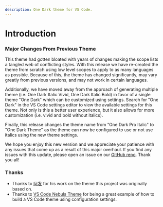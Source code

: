 ```yaml
---
description: One Dark theme for VS Code.
---
```


# Introduction

### Major Changes From Previous Theme

This theme had gotten bloated with years of changes making the scope lists a tangled web of conflicting styles. With this release we have re-created the theme from scratch using low level scopes to apply to as many languages as possible. Because of this, the theme has changed significantly, may vary greatly from previous versions, and may not work in certain languages.

Additionally, we have moved away from the approach of generating multiple theme \(i.e. One Dark Italic Vivid, One Dark Italic Bold\) in favor of a single theme "One Dark" which can be customized using settings. Search for "One Dark" in the VS Code settings editor to view the available settings for this theme. Not only is this a better user experience, but it also allows for more customization \(i.e. vivid and bold without italics\).

Finally, this release changes the theme name from "One Dark Pro Italic" to "One Dark Theme" as the theme can now be configured to use or not use italics using the new theme settings.

We hope you enjoy this new version and we appreciate your patience with any issues that come up as a result of this major overhaul. If you find any issues with this update, please open an issue on our [GitHub repo](https://github.com/one-dark/vscode-one-dark-theme). Thank you all!

### Thanks

* Thanks to [阿发](https://github.com/Binaryify) for his work on the theme this project was originally based on.
* Thanks to [VS Code Nebula Theme](https://github.com/eating-coleslaw/vscode-nebula-theme) for being a great example of how to build a VS Code theme using configuration settings.

